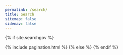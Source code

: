 ```yaml
---
permalink: /search/
title: Search
sitemap: false
sidenav: false
---
```


<script>
  //<![CDATA[

  var urlParams = new URLSearchParams(window.location.search);
  var searchEndpoint = new URL("{{site.searchgov.endpoint}}/api/v2/search/i14y");
  params = {
    affiliate: "{{site.searchgov.affiliate}}",
    access_key: "{{site.searchgov.access_key}}",
    query: urlParams.get("query"),
    offset: urlParams.get("offset") || 0,
    limit: {{site.searchgov.limit}}
  };

  Object.keys(params).forEach(key =>
    searchEndpoint.searchParams.append(key, params[key])
  );

  fetch(searchEndpoint)
    .then(function(res) {
      return res.json();
    })
    .then(function(res) {
      if (res.text_best_bets.length) {
        res.text_best_bets.forEach(function(item) {
          render_result(
            `
              <li class="padding-bottom-5 margin-top-4 usa-prose border-bottom-05 border-base-lightest">
                <b class="title"><a href="${item.url}">${item.title
              .replace(/\uE000/g, '<span class="bg-yellow">')
              .replace(/\uE001/g, "</span>")}</a></b>
                <div class="text-base"> ${item.url} </div>
                <div> ${item.description
                  .replace(/\uE000/g, '<span class="bg-yellow">')
                  .replace(/\uE001/g, "</span>")} </div>
              </li>
              `,
            true
          );
        });
      }
      return res;
    })
    .then(function(res) {
      if (res.web.results.length) {
        res.web.results.forEach(function(item) {
          render_result(
            `
              <li class="padding-bottom-5 margin-top-4 usa-prose border-bottom-05 border-base-lightest">
                <b class="title"><a href="${item.url}">${item.title
              .replace(/\uE000/g, '<span class="bg-yellow">')
              .replace(/\uE001/g, "</span>")}</a></b>
                <div class="text-base"> ${item.url} </div>
                <div> ${item.snippet
                  .replace(/\uE000/g, '<span class="bg-yellow">')
                  .replace(/\uE001/g, "</span>")} </div>
              </li>
              `,
            true
          );
        });
      }
      return res;
    })
    .then(function(res) {
      var prevLink = document.querySelector(".usa-pagination__previous-page");
      var nextLink = document.querySelector(".usa-pagination__next-page");
      var currentOffset = urlParams.get("offset");

      if (res.web.total > {{site.searchgov.limit}}) {
        document.getElementById("pagination-nav").removeAttribute("hidden");

        if (currentOffset > 0) {
          urlParams.set("offset", currentOffset - {{site.searchgov.limit}});
          prevLink.href = `?${urlParams.toString()}`;
        } else {
          prevLink.setAttribute("disabled", "true");
        }

        if (res.web.next_offset) {
          urlParams.set("offset", res.web.next_offset);
          nextLink.href = `?${urlParams.toString()}`;
        } else {
          nextLink.setAttribute("disabled", "true");
        }
      }
    })
    .catch(function(ex) {
      console.log("parsing failed", ex);
    })
    .finally(function(e) {
      if (document.getElementById("search-results").childNodes.length == 0) {
        render_result(
          `<li class="h4" style="list-style: none">No results found</li>`,
          false
        );
      }
    });

  function render_result(content, append = true) {
    const previous = document.getElementById("search-results").innerHTML;
    document.getElementById("search-results").innerHTML =
      append == true ? previous + content : content;
  }

  //]]>
</script>

{% if site.searchgov %}

<ol id="search-results" class="add-list-reset"></ol>
{% include pagination.html %}
{% else %}
<script>
  window.location = "/";
</script>
{% endif %}
